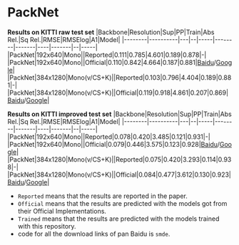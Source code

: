 # PackNet
**Results on KITTI raw test set**
|Backbone|Resolution|Sup|PP|Train|Abs Rel.|Sq Rel.|RMSE|RMSElog|A1|Model|
|--------|----------|---|--|-----|--------|-------|----|-------|--|-----|
|PackNet|192x640|Mono||Reported|0.111|0.785|4.601|0.189|0.878|-|
|PackNet|192x640|Mono||Official|0.110|0.842|4.664|0.187|0.881|[Baidu](https://pan.baidu.com/s/1d_uL1q2_bsGEskFDcEfBGA)/[Google](https://drive.google.com/file/d/1LXxg79kc77J5QKNr7NiMt0Ic5DE4e7Cw/view?usp=sharing)|
|PackNet|384x1280|Mono(v/CS+K)||Reported|0.103|0.796|4.404|0.189|0.881|-|
|PackNet|384x1280|Mono(v/CS+K)||Official|0.119|0.918|4.861|0.207|0.869|[Baidu](https://pan.baidu.com/s/1rgXq2ybBZqN3vPnAt8yuZA)/[Google](https://drive.google.com/file/d/1HnncA7eA4QzdpiJd7nBBicc7ypmRDjTT/view?usp=sharing)|

**Results on KITTI improved test set**
|Backbone|Resolution|Sup|PP|Train|Abs Rel.|Sq Rel.|RMSE|RMSElog|A1|Model|
|--------|----------|---|--|-----|--------|-------|----|-------|--|-----|
|PackNet|192x640|Mono||Reported|0.078|0.420|3.485|0.121|0.931|-|
|PackNet|192x640|Mono||Official|0.079|0.446|3.575|0.123|0.928|[Baidu](https://pan.baidu.com/s/1d_uL1q2_bsGEskFDcEfBGA)/[Google](https://drive.google.com/file/d/1LXxg79kc77J5QKNr7NiMt0Ic5DE4e7Cw/view?usp=sharing)|
|PackNet|384x1280|Mono(v/CS+K)||Reported|0.075|0.420|3.293|0.114|0.938|-|
|PackNet|384x1280|Mono(v/CS+K)||Official|0.084|0.477|3.612|0.130|0.923|[Baidu](https://pan.baidu.com/s/1rgXq2ybBZqN3vPnAt8yuZA)/[Google](https://drive.google.com/file/d/1HnncA7eA4QzdpiJd7nBBicc7ypmRDjTT/view?usp=sharing)|

* `Reported` means that the results are reported in the paper.
* `Official` means that the results are predicted with the models got from their Official Implementations.
* `Trained` means that the results are predicted with the models trained with this repository.
* code for all the download links of pan Baidu is `smde`.
